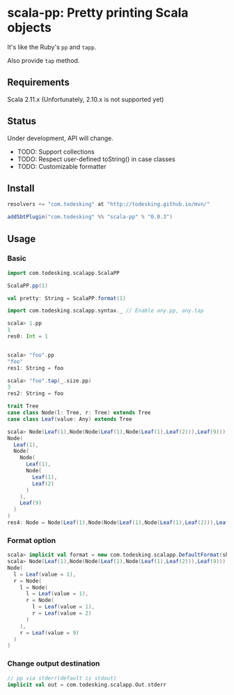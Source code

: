 # scala-pp: Pretty printing Scala objects

It's like the Ruby's `pp` and `tapp`.

Also provide `tap` method.



## Requirements

Scala 2.11.x (Unfortunately, 2.10.x is not supported yet)

## Status

Under development, API will change.

* TODO: Support collections
* TODO: Respect user-defined toString() in case classes
* TODO: Customizable formatter

## Install

```scala
resolvers += "com.todesking" at "http://todesking.github.io/mvn/"

addSbtPlugin("com.todesking" %% "scala-pp" % "0.0.3")
```

## Usage

### Basic

```scala
import com.todesking.scalapp.ScalaPP

ScalaPP.pp(1)

val pretty: String = ScalaPP.format(1)
```

```scala
import com.todesking.scalapp.syntax._ // Enable any.pp, any.tap

scala> 1.pp
1
res0: Int = 1


scala> "foo".pp
"foo"
res1: String = foo

scala> "foo".tap(_.size.pp)
3
res2: String = foo
```

```scala
trait Tree
case class Node(l: Tree, r: Tree) extends Tree
case class Leaf(value: Any) extends Tree

scala> Node(Leaf(1),Node(Node(Leaf(1),Node(Leaf(1),Leaf(2))),Leaf(9))).pp()
Node(
  Leaf(1),
  Node(
    Node(
      Leaf(1),
      Node(
        Leaf(1),
        Leaf(2)
      )
    ),
    Leaf(9)
  )
)
res4: Node = Node(Leaf(1),Node(Node(Leaf(1),Node(Leaf(1),Leaf(2))),Leaf(9)))
```

### Format option

```scala
scala> implicit val format = new com.todesking.scalapp.DefaultFormat(showMemberName = true)
scala> Node(Leaf(1),Node(Node(Leaf(1),Node(Leaf(1),Leaf(2))),Leaf(9))).pp()
Node(
  l = Leaf(value = 1),
  r = Node(
    l = Node(
      l = Leaf(value = 1),
      r = Node(
        l = Leaf(value = 1),
        r = Leaf(value = 2)
      )
    ),
    r = Leaf(value = 9)
  )
)
```

### Change output destination

```scala
// pp via stderr(default is stdout)
implicit val out = com.todesking.scalapp.Out.stderr
```
